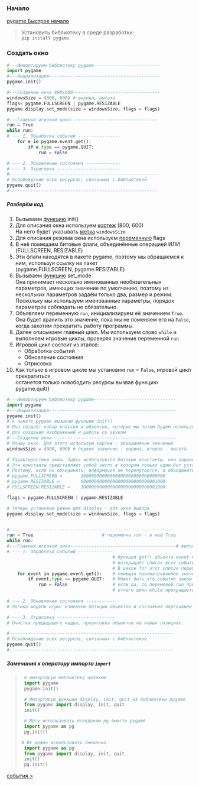 ### Начало
[pygame Быстрое начало](https://www.pygame.org/docs/)

> Установить библиотеку в среде разработки:  
> ```pip install pygame```

### Создать окно
```python
#---Импортируем библиотеку pygame-------------------------
import pygame
#---Инциализация------------------------------------------
pygame.init()

#---Создание окна 800x600---------------------------------
windowsSize = (800, 600) # ширина, высота
flags= pygame.FULLSCREEN | pygame.RESIZABLE
pygame.display.set_mode(size = windowsSize, flags = flags)

#---Главный игровой цикл---------------------------------
run = True
while run:
# --- 1. Обработка событий ----------------
    for e in pygame.event.get():
        if e.type == pygame.QUIT:
            run = False

# --- 2. Обновление состояния -------------
# --- 3. Отрисовка ------------------------
#--------------------------------------------------------
# Освобождение всех ресурсов, связанных с библиотекой
pygame.quit()
#--------------------------------------------------------
```
##### Разберём код

1) Вызываем [функцию](../syntax/functions/function.md) init()  
2) Для описания окна используем [кортеж](../syntax/tuple.md) (800, 600)  
На него будет указывать [метка](../syntax/variables_and_types.md) `windowsSize`
3) Для описания режима окна используем  [переменную](../syntax/variables_and_types.md) flags
4) В неё помещаем битовые флаги, объединённые операцией ИЛИ (FULLSCREEN, RESIZABLE)
5) Эти флаги находятся в пакете pygame, поэтому мы обращаемся к ним, используя ссылку на пакет  
   (pygame.FULLSCREEN, pygame.RESIZABLE)
6) Вызываем [функцию](../syntax/functions/function.md)  set_mode  
    Она принимает несколько именованных необязательных параметров, имеющих значение по умолчанию,
    поэтому из нескольких параметров задаём только два, размер и режим.  
Поскольку мы используем именованные параметры, порядок параметров соблюдать не обязательно.
7) Объявляем переменную `run`, инициализируем её значением `True`.  
Она будет хранить это значение, пока мы не поменяем его на `False`, когда захотим прекратить работу программы.
8) Далее описываем главный цикл. Мы используем слово `while` и выполняем игровые циклы, проверяя значение переменной `run`
9) Игровой цикл состоит из этапов:
    - Обработка событий
    - Обновление состояния
    - Отрисовка
10) Как только в игровом цикле мы установим `run` = `False`, игровой цикл прекратиться,  
останется только освободить ресурсы вызвав функцию pygame.quit()



```python
#---Импортируем библиотеку pygame-------------------------------
import pygame
#---Инциализация------------------------------------------------
pygame.init() 
# в пакете pygame вызываю функцию init()
# Она создаёт набор классов и объектов, которые мы потом будем использовать
# для создания изображений и работы со звуком
#---Создание окна-----------------------------------------------
# Опишу окно. Для этого использую картеж - объединение значений
windowsSize = (800, 600) # первое значение - ширина, второе - высота

# Характеристики окна. Здесь используются битовые константы, они заданы в пакете pygame
# Эти константы представляют собой число в котором только один бит установлен в 1
# Поэтому, если их объединить, информация не перепутается, а объединиться.
# pygame.FULLSCREEN =       10000000000000000000000000000000
# pygame.RESIZABLE =        00000000000000000000000000001000
# FULLSCREEN|RESIZABLE =    10000000000000000000000000001000

flags = pygame.FULLSCREEN | pygame.RESIZABLE 

# теперь установим режим для display - для окна вывода
pygame.display.set_mode(size = windowsSize, flags = flags)


#--------------------------------------------------------------
run = True                          # переменна run - в неё True
while run: 
#---Главный игровой цикл----------------------------------------# выполняю следующее пока run==True
# --- 1. Обработка событий -------------    
                                        # Функция get() объекта event пакета pygame
                                        # возвращает список всех событий, произошедших с последнего кадра.
                                        # В цикле for этот список перебирается, 
    for event in pygame.event.get():    # помещая просматриваемое значение в переменную event
        if event.type == pygame.QUIT:   # Может быть это событие закрытия окна pygame.QUIT ? 
            run = False                 # если да, то переменой run присваиваем значение False
                                        # отчего цикл while прекращается
                                            
# --- 2. Обновление состояния -----------
# Логика модели игры: изменяем позиции объектов и состояния персонажей.

# --- 3. Отрисовка ----------------------
# Очистка предыдущего кадра, прорисовка объектов на новых позициях. 

#--------------------------------------------------------------            
# Освобождение всех ресурсов, связанных с библиотекой
pygame.quit()
#--------------------------------------------------------------
```

##### Замечания к оператору импорта `import`
> 
> ```python
>  # импортирую библиотеку целиком
>  import pygame
>  pygame.init()  
> 
>  # Импортирую функции display, init, quit из библиотеки pygame
>  from pygame import display, init, quit
>  init()
> 
>  # Могу использовать псевдоним pg вместо pygame
>  import pygame as pg
>  pg.init()
> 
> # Их можно использовать смешанно
>  import pygame as pg
>  from pygame import display, init, quit
>  init()
>  pg.init()
> ```
 
[события >](../2_%D1%81%D0%BE%D0%B1%D1%8B%D1%82%D0%B8%D1%8F/%D1%81%D0%BE%D0%B1%D1%8B%D1%82%D0%B8%D1%8F.md)